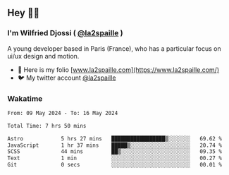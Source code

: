 ## Hey 👋🏾
### I'm Wilfried Djossi ( <a href="https://twitter.com/la2spaille/" target="_blank">@la2spaille</a> )
A young developer based in Paris (France), who has a particular focus on ui/ux design and motion.

- 🎨 Here is my folio [www.la2spaille.com](https://www.la2spaille.com/)
- 🐦 My twitter account [@la2spaille](https://twitter.com/la2spaille/)

### Wakatime
<!--START_SECTION:waka-->

```txt
From: 09 May 2024 - To: 16 May 2024

Total Time: 7 hrs 50 mins

Astro            5 hrs 27 mins   █████████████████▒░░░░░░░   69.62 %
JavaScript       1 hr 37 mins    █████▒░░░░░░░░░░░░░░░░░░░   20.74 %
SCSS             44 mins         ██▒░░░░░░░░░░░░░░░░░░░░░░   09.35 %
Text             1 min           ░░░░░░░░░░░░░░░░░░░░░░░░░   00.27 %
Git              0 secs          ░░░░░░░░░░░░░░░░░░░░░░░░░   00.01 %
```

<!--END_SECTION:waka-->
<!--
**la2spaille/la2spaille** is a ✨ _special_ ✨ repository because its `README.md` (this file) appears on your GitHub profile.

Here are some ideas to get you started:

- 🔭 I’m currently working on ...
- 🌱 I’m currently learning ...
- 👯 I’m looking to collaborate on ...
- 🤔 I’m looking for help with ...
- 💬 Ask me about ...
- 📫 How to reach me: ...
- 😄 Pronouns: ...
- ⚡ Fun fact: ...
-->
